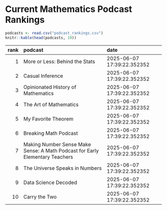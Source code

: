 # Current Mathematics Podcast Rankings


``` r
podcasts <- read.csv("podcast_rankings.csv")
knitr::kable(head(podcasts, 10))
```

| rank | podcast | date |
|---:|:---|:---|
| 1 | More or Less: Behind the Stats | 2025-06-07 17:39:22.352352 |
| 2 | Casual Inference | 2025-06-07 17:39:22.352352 |
| 3 | Opinionated History of Mathematics | 2025-06-07 17:39:22.352352 |
| 4 | The Art of Mathematics | 2025-06-07 17:39:22.352352 |
| 5 | My Favorite Theorem | 2025-06-07 17:39:22.352352 |
| 6 | Breaking Math Podcast | 2025-06-07 17:39:22.352352 |
| 7 | Making Number Sense Make Sense: A Math Podcast for Early Elementary Teachers | 2025-06-07 17:39:22.352352 |
| 8 | The Universe Speaks in Numbers | 2025-06-07 17:39:22.352352 |
| 9 | Data Science Decoded | 2025-06-07 17:39:22.352352 |
| 10 | Carry the Two | 2025-06-07 17:39:22.352352 |
